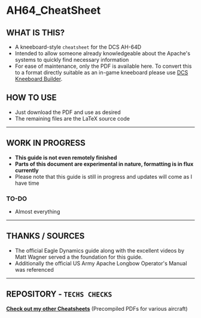 # AH64_CheatSheet

## WHAT IS THIS?

- A kneeboard-style `cheatsheet` for the DCS AH-64D
- Intended to allow someone already knowledgeable about the Apache's systems to quickly find necessary information
- For ease of maintenance, only the PDF is available here. To convert this to a format directly suitable as an in-game kneeboard please use [DCS Kneeboard Builder](https://dcskneeboardbuilder.com/).

## HOW TO USE

- Just download the PDF and use as desired
- The remaining files are the LaTeX source code

***

## WORK IN PROGRESS

- **This guide is not even remotely finished**
- **Parts of this document are experimental in nature, formatting is in flux currently**
- Please note that this guide is still in progress and updates will come as I have time
  
### TO-DO

- Almost everything

***

## THANKS / SOURCES

- The official Eagle Dynamics guide along with the excellent videos by Matt Wagner served a the foundation for this guide.
- Additionally the official US Army Apache Longbow Operator's Manual was referenced

***

## REPOSITORY - `TECHS CHECKS`

[**Check out my other Cheatsheets**](https://github.com/Techneatium/Techs-Checks) (Precompiled PDFs for various aircraft)
